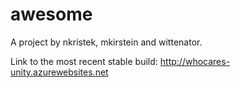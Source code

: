 # awesome

A project by nkristek, mkirstein and wittenator.

Link to the most recent stable build: http://whocares-unity.azurewebsites.net
